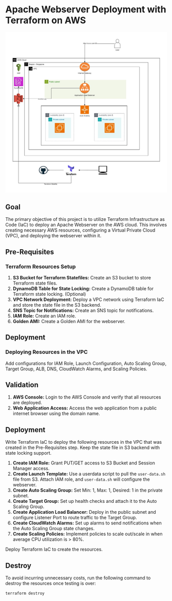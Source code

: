 <h1>Apache Webserver Deployment with Terraform on AWS</h1>

![CHEESE](Diagram/Apache.jpg)


<h2>Goal</h2>
<p>The primary objective of this project is to utilize Terraform Infrastructure as Code (IaC) to deploy an Apache Webserver on the AWS cloud. This involves creating necessary AWS resources, configuring a Virtual Private Cloud (VPC), and deploying the webserver within it.</p>
<h2>Pre-Requisites</h2>
<h3>Terraform Resources Setup</h3>
<ol>
  <li><strong>S3 Bucket for Terraform Statefiles:</strong> Create an S3 bucket to store Terraform state files.</li>
  <li><strong>DynamoDB Table for State Locking:</strong> Create a DynamoDB table for Terraform state locking. (Optional)</li> 
  <li><strong>VPC Network Deployment:</strong> Deploy a VPC network using Terraform IaC and store the state file in the S3 backend.</li>
  <li><strong>SNS Topic for Notifications:</strong> Create an SNS topic for notifications.</li>
  <li><strong>IAM Role:</strong> Create an IAM role.</li>
  <li><strong>Golden AMI:</strong> Create a Golden AMI for the webserver.</li>
</ol>
<h2>Deployment</h2>
<h3>Deploying Resources in the VPC</h3>
<p>Add configurations for IAM Role, Launch Configuration, Auto Scaling Group, Target Group, ALB, DNS, CloudWatch Alarms, and Scaling Policies.</p>
<h2>Validation</h2>
<ol>
  <li><strong>AWS Console:</strong> Login to the AWS Console and verify that all resources are deployed.</li>
  <li><strong>Web Application Access:</strong> Access the web application from a public internet browser using the domain name.</li>
</ol>
<h2>Deployment</h2>

<p>Write Terraform IaC to deploy the following resources in the VPC that was created in the Pre-Requisites step. Keep the state file in S3 backend with state locking support.</p>

<ol>
  <li>
    <strong>Create IAM Role:</strong> Grant PUT/GET access to S3 Bucket and Session Manager access.
  </li>

  <li>
    <strong>Create Launch Template:</strong> Use a userdata script to pull the <code>user-data.sh</code> file from S3. Attach IAM role, and <code>user-data.sh</code> will configure the webserver.
  </li>

  <li>
    <strong>Create Auto Scaling Group:</strong> Set Min: 1, Max: 1, Desired: 1 in the private subnet.
  </li>

  <li>
    <strong>Create Target Group:</strong> Set up health checks and attach it to the Auto Scaling Group.
  </li>

  <li>
    <strong>Create Application Load Balancer:</strong> Deploy in the public subnet and configure Listener Port to route traffic to the Target Group.
  </li>

  <li>
    <strong>Create CloudWatch Alarms:</strong> Set up alarms to send notifications when the Auto Scaling Group state changes.
  </li>

  <li>
    <strong>Create Scaling Policies:</strong> Implement policies to scale out/scale in when average CPU utilization is > 80%.
  </li>
</ol>

<p>Deploy Terraform IaC to create the resources.</p>

<h2>Destroy</h2>
<p>To avoid incurring unnecessary costs, run the following command to destroy the resources once testing is over:</p>
<pre><code>terraform destroy</code></pre>
</body>
</html>
